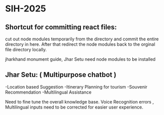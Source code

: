 # SIH-2025
## Shortcut for committing react files: 
cut out node modules temporarily from the directory and commit the entire directory in here. After that redirect the node modules back to the orginal file directory locally. 


jharkhand monument guide, Jhar Setu need node modules to be installed

## Jhar Setu: ( Multipurpose chatbot )
-Location based Suggestion
-Itinerary Planning for tourism
-Souvenir Recommendation
-Multilingual Assistance 


Need to fine tune the overall knowledge base. Voice Recognition errors , Multilingual inputs need to be corrected for easier user experience. 
